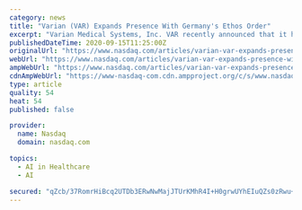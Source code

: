 ```yaml
---
category: news
title: "Varian (VAR) Expands Presence With Germany's Ethos Order"
excerpt: "Varian Medical Systems, Inc. VAR recently announced that it has received Germany’s first order of Ethos therapy from the German Cancer Center (DKFZ) in Heidelberg. Notably, the first Ethos therapy in Germany is set to be installed and will commence treatment of patients by early 2021."
publishedDateTime: 2020-09-15T11:25:00Z
originalUrl: "https://www.nasdaq.com/articles/varian-var-expands-presence-with-germanys-ethos-order-2020-09-15"
webUrl: "https://www.nasdaq.com/articles/varian-var-expands-presence-with-germanys-ethos-order-2020-09-15"
ampWebUrl: "https://www.nasdaq.com/articles/varian-var-expands-presence-with-germanys-ethos-order-2020-09-15?amp"
cdnAmpWebUrl: "https://www-nasdaq-com.cdn.ampproject.org/c/s/www.nasdaq.com/articles/varian-var-expands-presence-with-germanys-ethos-order-2020-09-15?amp"
type: article
quality: 54
heat: 54
published: false

provider:
  name: Nasdaq
  domain: nasdaq.com

topics:
  - AI in Healthcare
  - AI

secured: "qZcb/37RomrHiBcq2UTDb3ERwNwMajJTUrKMhR4I+H0grwUYhEIuQZs0zRwu+DYdsJbuwHbu8poOVoPMRbqs9Oo9DRgboFgonCCyjDohqx568MguBcTGZt7luOTGKOXb6mvV2zFgBo4sM92SlW/3bfgO6/0XiFElVqm8EF9GOrOW/zGpHwoFheOdpk2Rw1ceUaK/II3zmm91EigOS1Evod0FOrxQX7xzOGdiTHDOlxwpYdT81wK65Pqt0vQP7gADbeumlNVdg+j0FaUoTkUxaD/X1T9EB/J/6M0r68emrRQD336fHrHM9Lxl+Mox5FbEmRsJ1qFIghKld1SQP1y1HVynmSP7uSbUTPVrld9J3IE=;x+tzLk0AI2QWrHa+sbsrkQ=="
---
```


